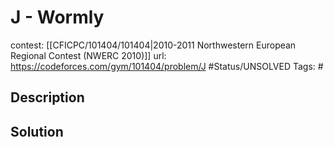 # J - Wormly

contest: [[CFICPC/101404/101404|2010-2011 Northwestern European Regional Contest (NWERC 2010)]]
url: https://codeforces.com/gym/101404/problem/J
#Status/UNSOLVED
Tags: #

## Description

## Solution


